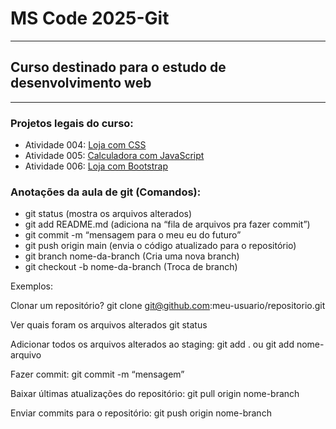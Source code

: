 # MS Code 2025-Git

---

## Curso destinado para o estudo de desenvolvimento web 

---

### Projetos legais do curso: 
- Atividade 004: [Loja com CSS](https://jp-pardinho.github.io/mscode-2025/atividades/atv004%20-%20Loja%20com%20CSS/)
- Atividade 005: [Calculadora com JavaScript](https://jp-pardinho.github.io/mscode-2025/atividades/atv005%20-%20Calculadora%20(JS)/)
- Atividade 006: [Loja com Bootstrap](https://jp-pardinho.github.io/mscode-2025/atividades/atv006%20-%20Loja%20com%20Bootstrap/#moveis)

### Anotações da aula de git (Comandos):

- git status (mostra os arquivos alterados)
- git add README.md (adiciona na “fila de arquivos pra fazer commit”)
- git commit -m “mensagem para o meu eu do futuro”
- git push origin main (envia o código atualizado para o repositório)
- git branch nome-da-branch (Cria uma nova branch)
- git checkout -b nome-da-branch (Troca de branch)

Exemplos: 

Clonar um repositório?
git clone git@github.com:meu-usuario/repositorio.git

Ver quais foram os arquivos alterados
git status

Adicionar todos os arquivos alterados ao staging:
git add . ou git add nome-arquivo

Fazer commit:
git commit -m “mensagem”

Baixar últimas atualizações do repositório:
git pull origin nome-branch

Enviar commits para o repositório:
git push origin nome-branch

